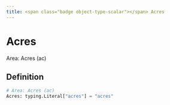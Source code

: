 ```yaml
---
title: <span class="badge object-type-scalar"></span> Acres
---
```

# <span class="badge object-type-scalar"></span> Acres

Area: Acres (ac)

## Definition

```python
# Area: Acres (ac)
Acres: typing.Literal["acres"] = "acres"
```
